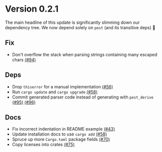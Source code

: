 # Version 0.2.1

The main headline of this update is significantly slimming down our dependency
tree. We now depend solely on `pest` (and its transitive deps) :tada:

## Fix

- Don't overflow the stack when parsing strings containing many escaped chars [(#94)]

## Deps

- Drop `thiserror` for a manual implementation [(#56)]
- Run `cargo update` and `cargo upgrade` [(#58)]
- Commit generated parser code instead of generating with `pest_derive` [(#95)] [(#96)]

## Docs

- Fix incorrect indentation in README example [(#43)]
- Update installation docs to use `cargo add` [(#58)]
- Spruce up more `Cargo.toml` package fields [(#70)]
- Copy licenses into crates [(#75)]

[(#43)]: https://github.com/CosmicHorrorDev/vdf-rs/pull/43
[(#56)]: https://github.com/CosmicHorrorDev/vdf-rs/pull/56
[(#58)]: https://github.com/CosmicHorrorDev/vdf-rs/pull/58
[(#70)]: https://github.com/CosmicHorrorDev/vdf-rs/pull/70
[(#75)]: https://github.com/CosmicHorrorDev/vdf-rs/pull/75
[(#94)]: https://github.com/CosmicHorrorDev/vdf-rs/pull/94
[(#95)]: https://github.com/CosmicHorrorDev/vdf-rs/pull/95
[(#96)]: https://github.com/CosmicHorrorDev/vdf-rs/pull/96
